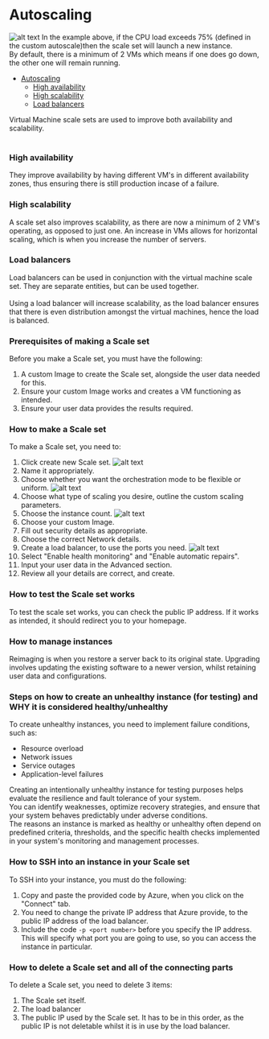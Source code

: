 # Autoscaling


![alt text](images/HA_HS_Diagram.png)
In the example above, if the CPU load exceeds 75% (defined in the custom autoscale)then the scale set will launch a new instance. <br>
By default, there is a minimum of 2 VMs which means if one does go down, the other one will remain running.
- [Autoscaling](#autoscaling)
    - [High availability](#high-availability)
    - [High scalability](#high-scalability)
    - [Load balancers](#load-balancers)

Virtual Machine scale sets are used to improve both availability and scalability. <br> <br>

### High availability
They improve availability by having different VM's in different availability zones, thus ensuring there is still production incase of a failure. <br>

### High scalability
A scale set also improves scalability, as there are now a minimum of 2 VM's operating, as opposed to just one. An increase in VMs allows for horizontal scaling, which is when you increase the number of servers. <br>

### Load balancers
Load balancers can be used in conjunction with the virtual machine scale set. They are separate entities, but can be used together. <br> <br>
Using a load balancer will increase scalability, as the load balancer ensures that there is even distribution amongst the virtual machines, hence the load is balanced.



### Prerequisites of making a Scale set
Before you make a Scale set, you must have the following:
1. A custom Image to create the Scale set, alongside the user data needed for this.
2. Ensure your custom Image works and creates a VM functioning as intended.
3. Ensure your user data provides the results required.
### How to make a Scale set
To make a Scale set, you need to:
1. Click create new Scale set.
   ![alt text](images/create-vmss.png)
2. Name it appropriately.
3. Choose whether you want the orchestration mode to be flexible or uniform.
   ![alt text](images/orchestration.png)
4. Choose what type of scaling you desire, outline the custom scaling parameters.
5. Choose the instance count.
   ![alt text](images/scaling-condition.png)
6. Choose your custom Image.
7. Fill out security details as appropriate.
8. Choose the correct Network details.
9.  Create a load balancer, to use the ports you need.
    ![alt text](images/lb.png)
10.  Select "Enable health monitoring" and "Enable automatic repairs".
11. Input your user data in the Advanced section.
12. Review all your details are correct, and create.
 
### How to test the Scale set works
To test the scale set works, you can check the public IP address. If it works as intended, it should redirect you to your homepage.
### How to manage instances
Reimaging is when you restore a server back to its original state. Upgrading involves updating the existing software to a newer version, whilst retaining user data and configurations.
### Steps on how to create an unhealthy instance (for testing) and WHY it is considered healthy/unhealthy
To create unhealthy instances, you need to implement failure conditions, such as:
- Resource overload
- Network issues
- Service outages
- Application-level failures

Creating an intentionally unhealthy instance for testing purposes helps evaluate the resilience and fault tolerance of your system.<br> You can identify weaknesses, optimize recovery strategies, and ensure that your system behaves predictably under adverse conditions.<br> The reasons an instance is marked as healthy or unhealthy often depend on predefined criteria, thresholds, and the specific health checks implemented in your system's monitoring and management processes.
### How to SSH into an instance in your Scale set
To SSH into your instance, you must do the following:
1. Copy and paste the provided code by Azure, when you click on the "Connect" tab.
2. You need to change the private IP address that Azure provide, to the public IP address of the load balancer.
3. Include the code `-p <port number>` before you specify the IP address. This will specify what port you are going to use, so you can access the instance in particular.
### How to delete a Scale set and all of the connecting parts
To delete a Scale set, you need to delete 3 items:
1. The Scale set itself.
2. The load balancer
3. The public IP used by the Scale set.
It has to be in this order, as the public IP is not deletable whilst it is in use by the load balancer.